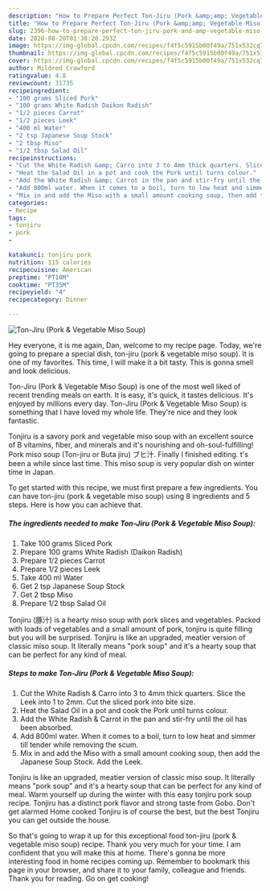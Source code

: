 ```yaml
---
description: "How to Prepare Perfect Ton-Jiru (Pork &amp;amp; Vegetable Miso Soup)"
title: "How to Prepare Perfect Ton-Jiru (Pork &amp;amp; Vegetable Miso Soup)"
slug: 2396-how-to-prepare-perfect-ton-jiru-pork-and-amp-vegetable-miso-soup
date: 2020-08-20T01:38:20.293Z
image: https://img-global.cpcdn.com/recipes/f4f5c5915b00f49a/751x532cq70/ton-jiru-pork-vegetable-miso-soup-recipe-main-photo.jpg
thumbnail: https://img-global.cpcdn.com/recipes/f4f5c5915b00f49a/751x532cq70/ton-jiru-pork-vegetable-miso-soup-recipe-main-photo.jpg
cover: https://img-global.cpcdn.com/recipes/f4f5c5915b00f49a/751x532cq70/ton-jiru-pork-vegetable-miso-soup-recipe-main-photo.jpg
author: Mildred Crawford
ratingvalue: 4.8
reviewcount: 31735
recipeingredient:
- "100 grams Sliced Pork"
- "100 grams White Radish Daikon Radish"
- "1/2 pieces Carrot"
- "1/2 pieces Leek"
- "400 ml Water"
- "2 tsp Japanese Soup Stock"
- "2 tbsp Miso"
- "1/2 tbsp Salad Oil"
recipeinstructions:
- "Cut the White Radish &amp; Carro into 3 to 4mm thick quarters. Slice the Leek into 1 to 2mm. Cut the sliced pork into bite size."
- "Heat the Salad Oil in a pot and cook the Pork until turns colour."
- "Add the White Radish &amp; Carrot in the pan and stir-fry until the oil has been absorbed."
- "Add 800ml water. When it comes to a boil, turn to low heat and simmer till tender while removing the scum."
- "Mix in and add the Miso with a small amount cooking soup, then add the Japanese Soup Stock. Add the Leek."
categories:
- Recipe
tags:
- tonjiru
- pork
- 

katakunci: tonjiru pork  
nutrition: 115 calories
recipecuisine: American
preptime: "PT10M"
cooktime: "PT35M"
recipeyield: "4"
recipecategory: Dinner

---
```



![Ton-Jiru (Pork &amp; Vegetable Miso Soup)](https://img-global.cpcdn.com/recipes/f4f5c5915b00f49a/751x532cq70/ton-jiru-pork-vegetable-miso-soup-recipe-main-photo.jpg)

Hey everyone, it is me again, Dan, welcome to my recipe page. Today, we're going to prepare a special dish, ton-jiru (pork &amp; vegetable miso soup). It is one of my favorites. This time, I will make it a bit tasty. This is gonna smell and look delicious.

Ton-Jiru (Pork &amp; Vegetable Miso Soup) is one of the most well liked of recent trending meals on earth. It is easy, it's quick, it tastes delicious. It's enjoyed by millions every day. Ton-Jiru (Pork &amp; Vegetable Miso Soup) is something that I have loved my whole life. They're nice and they look fantastic.

Tonjiru is a savory pork and vegetable miso soup with an excellent source of B vitamins, fiber, and minerals and it&#39;s nourishing and oh-soul-fulfilling! Pork miso soup (Ton-jiru or Buta jiru) ブヒ汁. Finally I finished editing. t&#39;s been a while since last time. This miso soup is very popular dish on winter time in Japan.


To get started with this recipe, we must first prepare a few ingredients. You can have ton-jiru (pork &amp; vegetable miso soup) using 8 ingredients and 5 steps. Here is how you can achieve that.

<!--inarticleads1-->

##### The ingredients needed to make Ton-Jiru (Pork &amp; Vegetable Miso Soup):

1. Take 100 grams Sliced Pork
1. Prepare 100 grams White Radish (Daikon Radish)
1. Prepare 1/2 pieces Carrot
1. Prepare 1/2 pieces Leek
1. Take 400 ml Water
1. Get 2 tsp Japanese Soup Stock
1. Get 2 tbsp Miso
1. Prepare 1/2 tbsp Salad Oil


Tonjiru (豚汁) is a hearty miso soup with pork slices and vegetables. Packed with loads of vegetables and a small amount of pork, tonjiru is quite filling but you will be surprised. Tonjiru is like an upgraded, meatier version of classic miso soup. It literally means &#34;pork soup&#34; and it&#39;s a hearty soup that can be perfect for any kind of meal. 

<!--inarticleads2-->

##### Steps to make Ton-Jiru (Pork &amp; Vegetable Miso Soup):

1. Cut the White Radish &amp; Carro into 3 to 4mm thick quarters. Slice the Leek into 1 to 2mm. Cut the sliced pork into bite size.
1. Heat the Salad Oil in a pot and cook the Pork until turns colour.
1. Add the White Radish &amp; Carrot in the pan and stir-fry until the oil has been absorbed.
1. Add 800ml water. When it comes to a boil, turn to low heat and simmer till tender while removing the scum.
1. Mix in and add the Miso with a small amount cooking soup, then add the Japanese Soup Stock. Add the Leek.


Tonjiru is like an upgraded, meatier version of classic miso soup. It literally means &#34;pork soup&#34; and it&#39;s a hearty soup that can be perfect for any kind of meal. Warm yourself up during the winter with this easy tonjiru pork soup recipe. Tonjiru has a distinct pork flavor and strong taste from Gobo. Don&#39;t get alarmed Home cooked Tonjiru is of course the best, but the best Tonjiru you can get outside the house. 

So that's going to wrap it up for this exceptional food ton-jiru (pork &amp; vegetable miso soup) recipe. Thank you very much for your time. I am confident that you will make this at home. There's gonna be more interesting food in home recipes coming up. Remember to bookmark this page in your browser, and share it to your family, colleague and friends. Thank you for reading. Go on get cooking!
